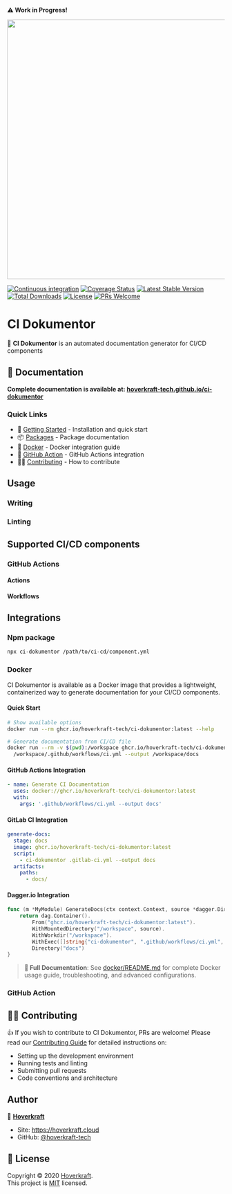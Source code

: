**⚠️ Work in Progress!**

<p align="center">
  <a href="https://github.com/hoverkraft-tech/ci-dokumentor" target="_blank"><img src="https://repository-images.githubusercontent.com/967387766/5e390ed2-ba9b-447d-bfe9-eb68f6f6a314" width="600" /></a>
</p>

[![Continuous integration](https://github.com/hoverkraft-tech/ci-dokumentor/workflows/Continuous%20integration/badge.svg)](https://github.com/hoverkraft-tech/ci-dokumentor/actions?query=workflow%3A%22Continuous+integration%22)
[![Coverage Status](https://codecov.io/gh/hoverkraft-tech/ci-dokumentor/branch/main/graph/badge.svg)](https://codecov.io/gh/hoverkraft-tech/ci-dokumentor)
[![Latest Stable Version](https://poser.pugx.org/hoverkraft-tech/ci-dokumentor/v/stable)](https://packagist.org/packages/hoverkraft-tech/ci-dokumentor)
[![Total Downloads](https://poser.pugx.org/hoverkraft-tech/ci-dokumentor/downloads)](https://npm.org/packages/hoverkraft-tech/ci-dokumentor)
[![License](https://poser.pugx.org/hoverkraft-tech/ci-dokumentor/license)](https://packagist.org/packages/hoverkraft-tech/ci-dokumentor)
[![PRs Welcome](https://img.shields.io/badge/PRs-welcome-brightgreen.svg)](CONTRIBUTING.md)

# CI Dokumentor

📢 **CI Dokumentor** is an automated documentation generator for CI/CD components

## 📖 Documentation

**Complete documentation is available at: [hoverkraft-tech.github.io/ci-dokumentor](https://hoverkraft-tech.github.io/ci-dokumentor)**

### Quick Links

- 🚀 [Getting Started](./docs/docs/getting-started/installation.md) - Installation and quick start
- 📦 [Packages](./docs/docs/packages/core.md) - Package documentation
- 🐳 [Docker](./docs/docs/integrations/docker.md) - Docker integration guide
- 🔧 [GitHub Action](./docs/docs/integrations/github-action.md) - GitHub Actions integration
- 👨‍💻 [Contributing](./docs/docs/developers/contributing.md) - How to contribute

## Usage

### Writing

### Linting

## Supported CI/CD components

### GitHub Actions

#### Actions

#### Workflows

## Integrations

### Npm package

```bash
npx ci-dokumentor /path/to/ci-cd/component.yml
```

### Docker

CI Dokumentor is available as a Docker image that provides a lightweight, containerized way to generate documentation for your CI/CD components.

#### Quick Start

```bash
# Show available options
docker run --rm ghcr.io/hoverkraft-tech/ci-dokumentor:latest --help

# Generate documentation from CI/CD file
docker run --rm -v $(pwd):/workspace ghcr.io/hoverkraft-tech/ci-dokumentor:latest \
  /workspace/.github/workflows/ci.yml --output /workspace/docs
```

#### GitHub Actions Integration

```yaml
- name: Generate CI Documentation
  uses: docker://ghcr.io/hoverkraft-tech/ci-dokumentor:latest
  with:
    args: '.github/workflows/ci.yml --output docs'
```

#### GitLab CI Integration

```yaml
generate-docs:
  stage: docs
  image: ghcr.io/hoverkraft-tech/ci-dokumentor:latest
  script:
    - ci-dokumentor .gitlab-ci.yml --output docs
  artifacts:
    paths:
      - docs/
```

#### Dagger.io Integration

```go
func (m *MyModule) GenerateDocs(ctx context.Context, source *dagger.Directory) *dagger.Directory {
    return dag.Container().
        From("ghcr.io/hoverkraft-tech/ci-dokumentor:latest").
        WithMountedDirectory("/workspace", source).
        WithWorkdir("/workspace").
        WithExec([]string{"ci-dokumentor", ".github/workflows/ci.yml", "--output", "docs"}).
        Directory("docs")
}
```

> **📖 Full Documentation**: See [docker/README.md](docker/README.md) for complete Docker usage guide, troubleshooting, and advanced configurations.

### GitHub Action

## 👨‍💻 Contributing

👍 If you wish to contribute to CI Dokumentor, PRs are welcome! Please read our [Contributing Guide](./docs/docs/developers/contributing.md) for detailed instructions on:

- Setting up the development environment
- Running tests and linting
- Submitting pull requests
- Code conventions and architecture

## Author

👤 **[Hoverkraft](https://hoverkraft.cloud)**

- Site: <https://hoverkraft.cloud>
- GitHub: [@hoverkraft-tech](https://github.com/hoverkraft-tech)

## 📝 License

Copyright © 2020 [Hoverkraft](https://hoverkraft.cloud).<br />
This project is [MIT](https://github.com/hoverkraft-tech/ci-dokumentor/blob/main/LICENSE) licensed.

